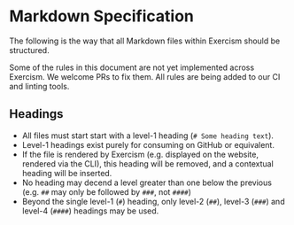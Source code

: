 # Markdown Specification

The following is the way that all Markdown files within Exercism should be structured.

Some of the rules in this document are not yet implemented across Exercism.
We welcome PRs to fix them.
All rules are being added to our CI and linting tools.

## Headings

- All files must start start with a level-1 heading (`# Some heading text`).
- Level-1 headings exist purely for consuming on GitHub or equivalent.
- If the file is rendered by Exercism (e.g. displayed on the website, rendered via the CLI), this heading will be removed, and a contextual heading will be inserted.
- No heading may decend a level greater than one below the previous (e.g. `##` may only be followed by `###`, not `####`)
- Beyond the single level-1 (`#`) heading, only level-2 (`##`), level-3 (`###`) and level-4 (`####`) headings may be used.
